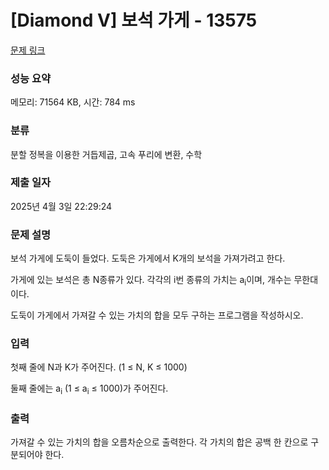 # [Diamond V] 보석 가게 - 13575 

[문제 링크](https://www.acmicpc.net/problem/13575) 

### 성능 요약

메모리: 71564 KB, 시간: 784 ms

### 분류

분할 정복을 이용한 거듭제곱, 고속 푸리에 변환, 수학

### 제출 일자

2025년 4월 3일 22:29:24

### 문제 설명

<p>보석 가게에 도둑이 들었다. 도둑은 가게에서 K개의 보석을 가져가려고 한다.</p>

<p>가게에 있는 보석은 총 N종류가 있다. 각각의 i번 종류의 가치는 a<sub>i</sub>이며, 개수는 무한대이다.</p>

<p>도둑이 가게에서 가져갈 수 있는 가치의 합을 모두 구하는 프로그램을 작성하시오.</p>

### 입력 

 <p>첫째 줄에 N과 K가 주어진다. (1 ≤ N, K ≤ 1000)</p>

<p>둘째 줄에는 a<sub>i</sub> (1 ≤ a<sub>i</sub> ≤ 1000)가 주어진다.</p>

### 출력 

 <p>가져갈 수 있는 가치의 합을 오름차순으로 출력한다. 각 가치의 합은 공백 한 칸으로 구분되어야 한다.</p>

